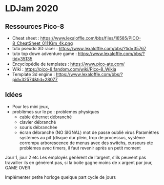 # LDJam 2020

## Ressources Pico-8
- Cheat sheet : https://www.lexaloffle.com/bbs/files/16585/PICO-8_CheatSheet_0111Gm_4k.png
- tuto pseudo 3D racer : https://www.lexaloffle.com/bbs/?tid=35767
- tuto top down adventure game : https://www.lexaloffle.com/bbs/?tid=35135
- Encyclopédie de templates : https://www.pico-ate.com/
- Wiki : https://pico-8.fandom.com/wiki/Pico-8_Wikia
- Template 3d engine : https://www.lexaloffle.com/bbs/?pid=32574&tid=28077


## Idées

- Pour les mini jeux, 
- problèmes sur le pc :
  problemes physiques
  - cable éthernet débranché
  - clavier débranché
  - souris débranchée 
  - écran débranché (NO SIGNAL)
  mot de passe oublié
  virus
  Paramètres systèmes au pif (disque dur plein, trop de processus, système corrompu 
	  arborescence de menus avec des switchs, curseurs etc
  problèmes avec timers, il faut revenir après un petit moment
  
  
Jour 1, jour 2 etc
Les employés génèrent de l'argent, s'ils peuvent pas travailler ils en génèrent pas, si la boite gagne moins de x argent par jour, GAME OVER

Implémenter petite horloge quelque part 
cycle de jours
